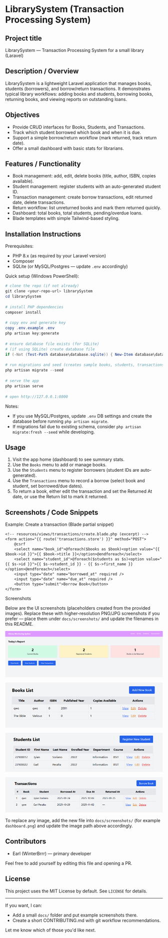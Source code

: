 # LibrarySystem (Transaction Processing System)

## Project title

LibrarySystem — Transaction Processing System for a small library (Laravel)

## Description / Overview

LibrarySystem is a lightweight Laravel application that manages books, students (borrowers), and borrow/return transactions. It demonstrates typical library workflows: adding books and students, borrowing books, returning books, and viewing reports on outstanding loans.

## Objectives

- Provide CRUD interfaces for Books, Students, and Transactions.
- Track which student borrowed which book and when it is due.
- Support a simple borrow/return workflow (mark returned, track return date).
- Offer a small dashboard with basic stats for librarians.

## Features / Functionality

- Book management: add, edit, delete books (title, author, ISBN, copies available).
- Student management: register students with an auto-generated student ID.
- Transaction management: create borrow transactions, edit returned date, delete transactions.
- Return workflow: list unreturned books and mark them returned quickly.
- Dashboard: total books, total students, pending/overdue loans.
- Blade templates with simple Tailwind-based styling.

## Installation Instructions

Prerequisites:
- PHP 8.x (as required by your Laravel version)
- Composer
- SQLite (or MySQL/Postgres — update `.env` accordingly)

Quick setup (Windows PowerShell):

```powershell
# clone the repo (if not already)
git clone <your-repo-url> librarySystem
cd librarySystem

# install PHP dependencies
composer install

# copy env and generate key
copy .env.example .env
php artisan key:generate

# ensure database file exists (for SQLite)
# (if using SQLite) create database file
if (-Not (Test-Path database\database.sqlite)) { New-Item database\database.sqlite -ItemType File }

# run migrations and seed (creates sample books, students, transactions)
php artisan migrate --seed

# serve the app
php artisan serve

# open http://127.0.0.1:8000
```

Notes:
- If you use MySQL/Postgres, update `.env` DB settings and create the database before running `php artisan migrate`.
- If migrations fail due to existing schema, consider `php artisan migrate:fresh --seed` while developing.

## Usage

1. Visit the app home (dashboard) to see summary stats.
2. Use the `Books` menu to add or manage books.
3. Use the `Students` menu to register borrowers (student IDs are auto-generated).
4. Use the `Transactions` menu to record a borrow (select book and student, set borrowed/due dates).
5. To return a book, either edit the transaction and set the Returned At date, or use the Return list to mark it returned.

## Screenshots / Code Snippets

Example: Create a transaction (Blade partial snippet)

```blade
<!-- resources/views/transactions/create.blade.php (excerpt) -->
<form action="{{ route('transactions.store') }}" method="POST">
	@csrf
	<select name="book_id">@foreach($books as $book)<option value="{{ $book->id }}">{{ $book->title }}</option>@endforeach</select>
	<select name="student_id">@foreach($students as $s)<option value="{{ $s->id }}">{{ $s->student_id }} - {{ $s->first_name }}</option>@endforeach</select>
	<input type="date" name="borrowed_at" required />
	<input type="date" name="due_at" required />
	<button type="submit">Borrow Book</button>
</form>
```

Screenshots

Below are the UI screenshots (placeholders created from the provided images). Replace these with higher-resolution PNG/JPG screenshots if you prefer — place them under `docs/screenshots/` and update the filenames in this README.

![Dashboard screenshot](docs/screenshots/dashboard.png)

![Books list screenshot](docs/screenshots/book.png)

![Students list screenshot](docs/screenshots/student.png)

![Transactions list screenshot](docs/screenshots/transaction.png)

To replace any image, add the new file into `docs/screenshots/` (for example `dashboard.png`) and update the image path above accordingly.

## Contributors

- Earl (WinterBrrr) — primary developer

Feel free to add yourself by editing this file and opening a PR.

## License

This project uses the MIT License by default. See `LICENSE` for details.

---

If you want, I can:

- Add a small `docs/` folder and put example screenshots there.
- Create a short CONTRIBUTING.md with git workflow recommendations.

Let me know which of those you'd like next.
